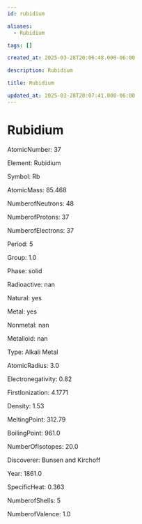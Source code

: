 ```yaml
---
id: rubidium

aliases:
  - Rubidium

tags: []

created_at: 2025-03-28T20:06:48.000-06:00

description: Rubidium

title: Rubidium

updated_at: 2025-03-28T20:07:41.000-06:00
---
```


# Rubidium

AtomicNumber: 37

Element: Rubidium

Symbol: Rb

AtomicMass: 85.468

NumberofNeutrons: 48

NumberofProtons: 37

NumberofElectrons: 37

Period: 5

Group: 1.0

Phase: solid

Radioactive: nan

Natural: yes

Metal: yes

Nonmetal: nan

Metalloid: nan

Type: Alkali Metal

AtomicRadius: 3.0

Electronegativity: 0.82

FirstIonization: 4.1771

Density: 1.53

MeltingPoint: 312.79

BoilingPoint: 961.0

NumberOfIsotopes: 20.0

Discoverer: Bunsen and Kirchoff

Year: 1861.0

SpecificHeat: 0.363

NumberofShells: 5

NumberofValence: 1.0
